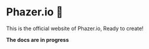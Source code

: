 # Phazer.io 🚀

This is the official website of Phazer.io, Ready to create!

**The docs are in progress**
